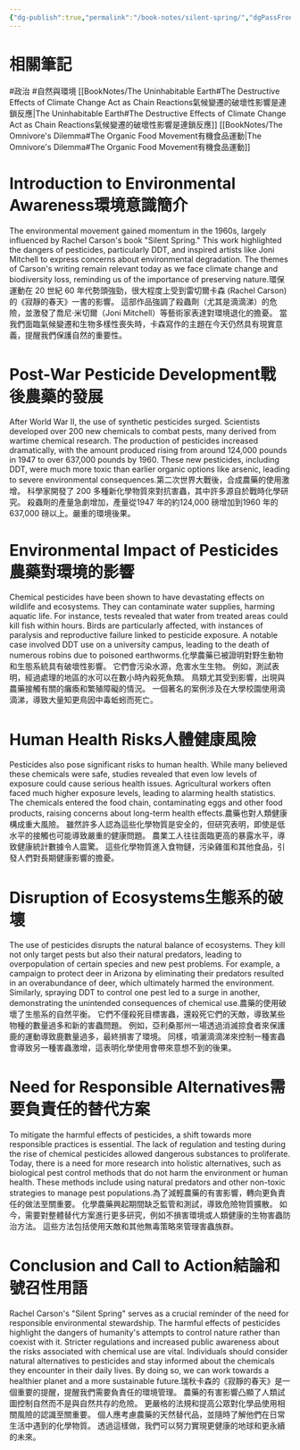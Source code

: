 ```yaml
---
{"dg-publish":true,"permalink":"/book-notes/silent-spring/","dgPassFrontmatter":true,"created":"2024-11-24T10:41:52.845+08:00","updated":"2024-11-28T00:24:42.597+08:00"}
---
```


# 相關筆記
#政治 #自然與環境 
[[BookNotes/The Uninhabitable Earth#The Destructive Effects of Climate Change Act as Chain Reactions氣候變遷的破壞性影響是連鎖反應\|The Uninhabitable Earth#The Destructive Effects of Climate Change Act as Chain Reactions氣候變遷的破壞性影響是連鎖反應]]
[[BookNotes/The Omnivore's Dilemma#The Organic Food Movement有機食品運動\|The Omnivore's Dilemma#The Organic Food Movement有機食品運動]]
# Introduction to Environmental Awareness環境意識簡介

The environmental movement gained momentum in the 1960s, largely influenced by Rachel Carson's book "Silent Spring." This work highlighted the dangers of pesticides, particularly DDT, and inspired artists like Joni Mitchell to express concerns about environmental degradation. The themes of Carson's writing remain relevant today as we face climate change and biodiversity loss, reminding us of the importance of preserving nature.環保運動在 20 世紀 60 年代勢頭強勁，很大程度上受到雷切爾卡森 (Rachel Carson) 的《寂靜的春天》一書的影響。 這部作品強調了殺蟲劑（尤其是滴滴涕）的危險，並激發了喬尼·米切爾（Joni Mitchell）等藝術家表達對環境退化的擔憂。 當我們面臨氣候變遷和生物多樣性喪失時，卡森寫作的主題在今天仍然具有現實意義，提醒我們保護自然的重要性。

# Post-War Pesticide Development戰後農藥的發展

After World War II, the use of synthetic pesticides surged. Scientists developed over 200 new chemicals to combat pests, many derived from wartime chemical research. The production of pesticides increased dramatically, with the amount produced rising from around 124,000 pounds in 1947 to over 637,000 pounds by 1960. These new pesticides, including DDT, were much more toxic than earlier organic options like arsenic, leading to severe environmental consequences.第二次世界大戰後，合成農藥的使用激增。 科學家開發了 200 多種新化學物質來對抗害蟲，其中許多源自於戰時化學研究。 殺蟲劑的產量急劇增加，產量從1947 年的約124,000 磅增加到1960 年的637,000 磅以上。嚴重的環境後果。

# Environmental Impact of Pesticides農藥對環境的影響

Chemical pesticides have been shown to have devastating effects on wildlife and ecosystems. They can contaminate water supplies, harming aquatic life. For instance, tests revealed that water from treated areas could kill fish within hours. Birds are particularly affected, with instances of paralysis and reproductive failure linked to pesticide exposure. A notable case involved DDT use on a university campus, leading to the death of numerous robins due to poisoned earthworms.化學農藥已被證明對野生動物和生態系統具有破壞性影響。 它們會污染水源，危害水生生物。 例如，測試表明，經過處理的地區的水可以在數小時內殺死魚類。 鳥類尤其受到影響，出現與農藥接觸有關的癱瘓和繁殖障礙的情況。 一個著名的案例涉及在大學校園使用滴滴涕，導致大量知更鳥因中毒蚯蚓而死亡。

# Human Health Risks人體健康風險

Pesticides also pose significant risks to human health. While many believed these chemicals were safe, studies revealed that even low levels of exposure could cause serious health issues. Agricultural workers often faced much higher exposure levels, leading to alarming health statistics. The chemicals entered the food chain, contaminating eggs and other food products, raising concerns about long-term health effects.農藥也對人類健康構成重大風險。 雖然許多人認為這些化學物質是安全的，但研究表明，即使是低水平的接觸也可能導致嚴重的健康問題。 農業工人往往面臨更高的暴露水平，導致健康統計數據令人震驚。 這些化學物質進入食物鏈，污染雞蛋和其他食品，引發人們對長期健康影響的擔憂。

# Disruption of Ecosystems生態系的破壞

The use of pesticides disrupts the natural balance of ecosystems. They kill not only target pests but also their natural predators, leading to overpopulation of certain species and new pest problems. For example, a campaign to protect deer in Arizona by eliminating their predators resulted in an overabundance of deer, which ultimately harmed the environment. Similarly, spraying DDT to control one pest led to a surge in another, demonstrating the unintended consequences of chemical use.農藥的使用破壞了生態系的自然平衡。 它們不僅殺死目標害蟲，還殺死它們的天敵，導致某些物種的數量過多和新的害蟲問題。 例如，亞利桑那州一場透過消滅掠食者來保護鹿的運動導致鹿數量過多，最終損害了環境。 同樣，噴灑滴滴涕來控制一種害蟲會導致另一種害蟲激增，這表明化學使用會帶來意想不到的後果。

# Need for Responsible Alternatives需要負責任的替代方案

To mitigate the harmful effects of pesticides, a shift towards more responsible practices is essential. The lack of regulation and testing during the rise of chemical pesticides allowed dangerous substances to proliferate. Today, there is a need for more research into holistic alternatives, such as biological pest control methods that do not harm the environment or human health. These methods include using natural predators and other non-toxic strategies to manage pest populations.為了減輕農藥的有害影響，轉向更負責任的做法至關重要。 化學農藥興起期間缺乏監管和測試，導致危險物質擴散。 如今，需要對整體替代方案進行更多研究，例如不損害環境或人類健康的生物害蟲防治方法。 這些方法包括使用天敵和其他無毒策略來管理害蟲族群。

# Conclusion and Call to Action結論和號召性用語

Rachel Carson's "Silent Spring" serves as a crucial reminder of the need for responsible environmental stewardship. The harmful effects of pesticides highlight the dangers of humanity's attempts to control nature rather than coexist with it. Stricter regulations and increased public awareness about the risks associated with chemical use are vital. Individuals should consider natural alternatives to pesticides and stay informed about the chemicals they encounter in their daily lives. By doing so, we can work towards a healthier planet and a more sustainable future.瑞秋卡森的《寂靜的春天》是一個重要的提醒，提醒我們需要負責任的環境管理。 農藥的有害影響凸顯了人類試圖控制自然而不是與自然共存的危險。 更嚴格的法規和提高公眾對化學品使用相關風險的認識至關重要。 個人應考慮農藥的天然替代品，並隨時了解他們在日常生活中遇到的化學物質。 透過這樣做，我們可以努力實現更健康的地球和更永續的未來。